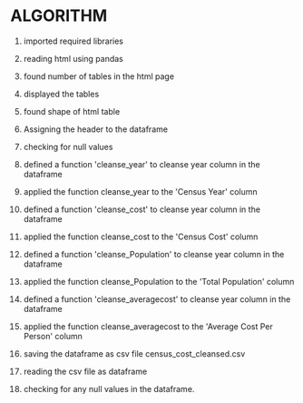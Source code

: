 # ALGORITHM

1) imported required libraries

2) reading html using pandas

3) found number of tables in the html page

4) displayed the tables

5) found shape of html table

6) Assigning the header to the dataframe

7) checking for null values

8) defined a function 'cleanse_year' to cleanse year column in the dataframe

9) applied the function cleanse_year to the 'Census Year' column

10) defined a function 'cleanse_cost' to cleanse year column in the dataframe

11) applied the function cleanse_cost to the 'Census Cost' column

12) defined a function 'cleanse_Population' to cleanse year column in the dataframe

13) applied the function cleanse_Population to the 'Total Population' column

14) defined a function 'cleanse_averagecost' to cleanse year column in the dataframe

15) applied the function cleanse_averagecost to the 'Average Cost Per Person' column

16) saving the dataframe as csv file census_cost_cleansed.csv

17) reading the csv file as dataframe

18) checking for any null values in the dataframe.
